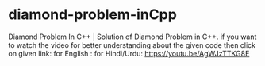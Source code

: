 # diamond-problem-inCpp
Diamond Problem In C++ | Solution of Diamond Problem in C++.
if you want to watch the video for better understanding about the given code then click on given link:
for English : 
for Hindi/Urdu: https://youtu.be/AgWJzTTKG8E
 
